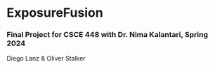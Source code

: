 # ExposureFusion
### Final Project for CSCE 448 with Dr. Nima Kalantari, Spring 2024
Diego Lanz
 & Oliver Stalker
